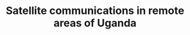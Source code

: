 --- 
title: Satellite communications in remote areas of Uganda
photo: GSHRBF405322.jpg 
layout: photo 
section: portfolio 
tags: science-technology 
--- 